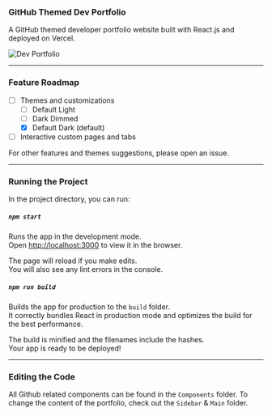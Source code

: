 ### GitHub Themed Dev Portfolio
A GitHub themed developer portfolio website built with React.js and deployed on Vercel.

![Dev Portfolio](./public/screenshot-github-profile.png)

---

### Feature Roadmap

- [ ] Themes and customizations
  - [ ] Default Light 
  - [ ] Dark Dimmed
  - [x] Default Dark (default)
- [ ] Interactive custom pages and tabs

For other features and themes suggestions, please open an issue.

---

### Running the Project

In the project directory, you can run:

##### `npm start`

Runs the app in the development mode.\
Open [http://localhost:3000](http://localhost:3000) to view it in the browser.

The page will reload if you make edits.\
You will also see any lint errors in the console.

##### `npm run build`

Builds the app for production to the `build` folder.\
It correctly bundles React in production mode and optimizes the build for the best performance.

The build is minified and the filenames include the hashes.\
Your app is ready to be deployed!

---

### Editing the Code

All Github related components can be found in the `Components` folder. To change the content of the portfolio, check out the `Sidebar` & `Main` folder.
